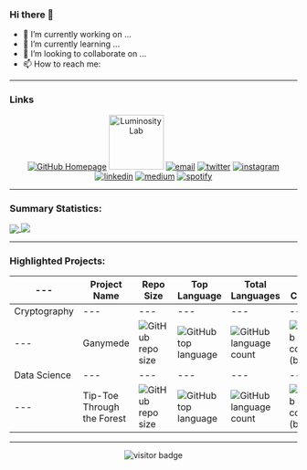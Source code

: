 ### Hi there 👋

- 🔭 I’m currently working on ...
- 🌱 I’m currently learning ...
- 👯 I’m looking to collaborate on ...
- 📫 How to reach me: <a href="https://github.com/v-ca/github-readme-stats"></a>

---

### Links

<p align="center">
  <a href="https://github.com/v-ca/"><img src="https://img.icons8.com/fluent/96/000000/domain.png" alt="GitHub Homepage"/></a>
  <a href="https://theluminositylab.com/"><img src="https://theluminositylab.com/android-chrome-192x192.png" alt="Luminosity Lab" height="96" width="96"/></a>
  <a href="mailto:rvcaldw1@asu.edu"><img src="https://img.icons8.com/color/96/000000/gmail.png" alt="email"/></a>
  <a href="https://twitter.com/_v_ca"><img src="https://img.icons8.com/color/96/000000/twitter-squared.png" alt="twitter"/></a>
  <a href="https://www.instagram.com/artofvincentcaldwell"><img src="https://img.icons8.com/color/96/000000/instagram-new.png" alt="instagram"/></a>
  <a href="https://www.linkedin.com/in/project"><img src="https://img.icons8.com/color/96/000000/linkedin.png" alt="linkedin"/></a>
  <a href="https://medium.com/@v-ca"><img src="https://img.icons8.com/color/96/000000/medium-logo.png" alt="medium"/></a>
  <a href="https://open.spotify.com/playlist/4Hqx3kq2YeNFFBb1tQM5bh?si=lD_tSVWkTT6BFil69BFE4A"><img src="https://img.icons8.com/color/96/000000/spotify--v1.png" alt="spotify"/></a>

---
### **Summary Statistics:**
<a href="https://github.com/v-ca/github-readme-stats">
  <img align="center" src="https://github-readme-stats.vercel.app/api?username=v-ca&count_private=true&show_icons=true&include_all_commits=true&custom_title=GitHub Statistics&theme=tokyonight" />
</a>
<a href="https://github-readme-stats.vercel.app/api/top-langs/?username=v-ca">
  <img align="top" src="https://github-readme-stats.vercel.app/api/top-langs/?username=v-ca&count_private=true&show_icons=true&include_all_commits&custom_title=Repository Content&layout=compact&theme=tokyonight" />
</a>

---
### **Highlighted Projects:**
 ---  | Project Name | Repo Size | Top Language | Total Languages | Last Commit
------|------|------|------|-------|--------
 Cryptography | --- | --- | --- | --- | ---
  --- | Ganymede | ![GitHub repo size](https://img.shields.io/github/repo-size/v-ca/Ganymede) | ![GitHub top language](https://img.shields.io/github/languages/top/v-ca/Ganymede) | ![GitHub language count](https://img.shields.io/github/languages/count/v-ca/Ganymede) | ![GitHub last commit (branch)](https://img.shields.io/github/last-commit/v-ca/Ganymede/master)
 Data Science | --- | --- | --- | --- | ---
 --- | Tip-Toe Through the Forest | ![GitHub repo size](https://img.shields.io/github/repo-size/v-ca/Ganymede) | ![GitHub top language](https://img.shields.io/github/languages/top/v-ca/Ganymede) | ![GitHub language count](https://img.shields.io/github/languages/count/v-ca/Ganymede) | ![GitHub last commit (branch)](https://img.shields.io/github/last-commit/v-ca/Ganymede/master) 
 
---
<p  align="center">
  <img src="https://visitor-badge.glitch.me/badge?page_id=v-ca" alt="visitor badge"/>
</p>
